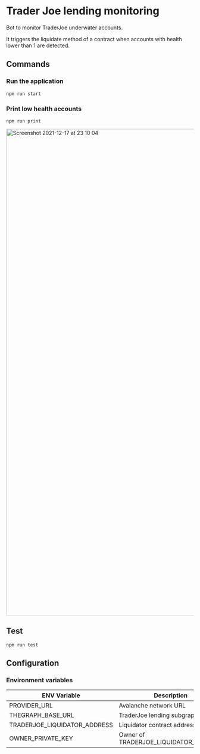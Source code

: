 # Trader Joe lending monitoring

Bot to monitor TraderJoe underwater accounts. 

It triggers the liquidate method of a contract when accounts with health lower than 1 are detected.

## Commands

### Run the application
```
npm run start
```

### Print low health accounts 
```
npm run print
```
<img width="1303" alt="Screenshot 2021-12-17 at 23 10 04" src="https://user-images.githubusercontent.com/52084503/146613707-f22186c3-a06b-413a-b2d0-5dda2471d30e.png">


## Test

```
npm run test
```

## Configuration

### Environment variables

| ENV Variable                 | Description                                                                 |
| ---------------------------- | --------------------------------------------------------------------------- |
| PROVIDER_URL                 | Avalanche network URL                                                       |
| THEGRAPH_BASE_URL            | TraderJoe lending subgraph URL                                              |
| TRADERJOE_LIQUIDATOR_ADDRESS | Liquidator contract address                                                 |
| OWNER_PRIVATE_KEY            | Owner of TRADERJOE_LIQUIDATOR_ADDRESS                                       |
